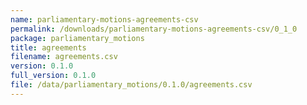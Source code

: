 ```yaml
---
name: parliamentary-motions-agreements-csv
permalink: /downloads/parliamentary-motions-agreements-csv/0_1_0
package: parliamentary_motions
title: agreements
filename: agreements.csv
version: 0.1.0
full_version: 0.1.0
file: /data/parliamentary_motions/0.1.0/agreements.csv
---
```

